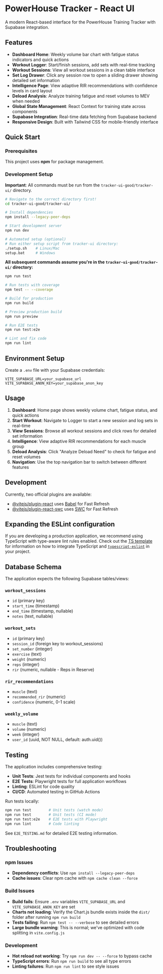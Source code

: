 # PowerHouse Tracker - React UI

A modern React-based interface for the PowerHouse Training Tracker with Supabase integration.

## Features

- **Dashboard Home**: Weekly volume bar chart with fatigue status indicators and quick actions
- **Workout Logger**: Start/finish sessions, add sets with real-time tracking
- **Workout Sessions**: View all workout sessions in a clean table interface
- **Set Log Drawer**: Click any session row to open a sliding drawer showing detailed set information
- **Intelligence Page**: View adaptive RIR recommendations with confidence levels in card layout
- **Deload Analysis**: Analyze training fatigue and reset volumes to MEV when needed
- **Global State Management**: React Context for training state across components
- **Supabase Integration**: Real-time data fetching from Supabase backend
- **Responsive Design**: Built with Tailwind CSS for mobile-friendly interface

## Quick Start

### Prerequisites
This project uses **npm** for package management. 

### Development Setup

**Important**: All commands must be run from the `tracker-ui-good/tracker-ui/` directory.

```bash
# Navigate to the correct directory first!
cd tracker-ui-good/tracker-ui/

# Install dependencies
npm install --legacy-peer-deps

# Start development server
npm run dev

# Automated setup (optional)
# Run either setup script from tracker-ui directory:
./setup.sh    # Linux/Mac
setup.bat     # Windows
```

**All subsequent commands assume you're in the `tracker-ui-good/tracker-ui/` directory:**

```bash
npm run test

# Run tests with coverage
npm test -- --coverage

# Build for production
npm run build

# Preview production build
npm run preview

# Run E2E tests
npm run test:e2e

# Lint and fix code
npm run lint
```

## Environment Setup

Create a `.env` file with your Supabase credentials:

```
VITE_SUPABASE_URL=your_supabase_url
VITE_SUPABASE_ANON_KEY=your_supabase_anon_key
```

## Usage

1. **Dashboard**: Home page shows weekly volume chart, fatigue status, and quick actions
2. **Start Workout**: Navigate to Logger to start a new session and log sets in real-time
3. **View Sessions**: Browse all workout sessions and click rows for detailed set information
4. **Intelligence**: View adaptive RIR recommendations for each muscle group
5. **Deload Analysis**: Click "Analyze Deload Need" to check for fatigue and reset volumes
6. **Navigation**: Use the top navigation bar to switch between different features

## Development

Currently, two official plugins are available:

- [@vitejs/plugin-react](https://github.com/vitejs/vite-plugin-react/blob/main/packages/plugin-react) uses [Babel](https://babeljs.io/) for Fast Refresh
- [@vitejs/plugin-react-swc](https://github.com/vitejs/vite-plugin-react/blob/main/packages/plugin-react-swc) uses [SWC](https://swc.rs/) for Fast Refresh

## Expanding the ESLint configuration

If you are developing a production application, we recommend using TypeScript with type-aware lint rules enabled. Check out the [TS template](https://github.com/vitejs/vite/tree/main/packages/create-vite/template-react-ts) for information on how to integrate TypeScript and [`typescript-eslint`](https://typescript-eslint.io) in your project.

## Database Schema

The application expects the following Supabase tables/views:

### `workout_sessions`
- `id` (primary key)
- `start_time` (timestamp)
- `end_time` (timestamp, nullable)
- `notes` (text, nullable)

### `workout_sets` 
- `id` (primary key)
- `session_id` (foreign key to workout_sessions)
- `set_number` (integer)
- `exercise` (text)
- `weight` (numeric)
- `reps` (integer)
- `rir` (numeric, nullable - Reps in Reserve)

### `rir_recommendations`
- `muscle` (text)
- `recommended_rir` (numeric)
- `confidence` (numeric, 0-1 scale)

### `weekly_volume` 
- `muscle` (text)
- `volume` (numeric)
- `week` (integer)
- `user_id` (uuid, NOT NULL, default: auth.uid())

## Testing

The application includes comprehensive testing:

- **Unit Tests**: Jest tests for individual components and hooks
- **E2E Tests**: Playwright tests for full application workflows  
- **Linting**: ESLint for code quality
- **CI/CD**: Automated testing in GitHub Actions

Run tests locally:
```bash
npm run test        # Unit tests (watch mode)
npm run test        # Unit tests (CI mode)  
npm run test:e2e    # E2E tests with Playwright
npm run lint        # Code linting
```

See `E2E_TESTING.md` for detailed E2E testing information.

## Troubleshooting

### npm Issues
- **Dependency conflicts**: Use `npm install --legacy-peer-deps`
- **Cache issues**: Clear npm cache with `npm cache clean --force`

### Build Issues
- **Build fails**: Ensure `.env` variables `VITE_SUPABASE_URL` and `VITE_SUPABASE_ANON_KEY` are set
- **Charts not loading**: Verify the Chart.js bundle exists inside the `dist/` folder after running `npm run build`
- **Tests failing**: Run `npm test -- --verbose` to see detailed errors
- **Large bundle warning**: This is normal; we've optimized with code splitting in `vite.config.js`

### Development
- **Hot reload not working**: Try `npm run dev -- --force` to bypass cache
- **TypeScript errors**: Run `npm run build` to see all type errors
- **Linting failures**: Run `npm run lint` to see style issues
